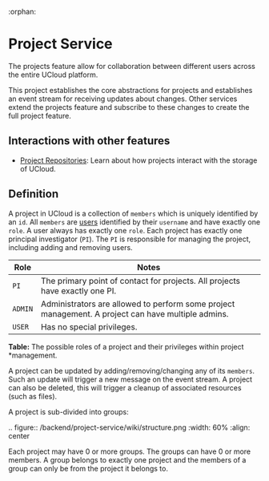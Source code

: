 :orphan:

# Project Service

The projects feature allow for collaboration between different users across the
entire UCloud platform.

This project establishes the core abstractions for projects and establishes an
event stream for receiving updates about changes. Other services extend the
projects feature and subscribe to these changes to create the full project
feature.

## Interactions with other features

- [Project Repositories](backend/project-repository-service/README.html): Learn about
  how projects interact with the storage of UCloud.

## Definition

A project in UCloud is a collection of `members` which is uniquely identified
by an `id`. All `members` are [users](auth-service.html) identified by their
`username` and have exactly one `role`. A user always has exactly one `role`.
Each project has exactly one principal investigator (`PI`). The `PI` is
responsible for managing the project, including adding and removing users.

| Role           | Notes                                                                                              |
|----------------|----------------------------------------------------------------------------------------------------|
| `PI`           | The primary point of contact for projects. All projects have exactly one PI.                       |
| `ADMIN`        | Administrators are allowed to perform some project management. A project can have multiple admins. |
| `USER`         | Has no special privileges.                                                                         |

**Table:** The possible roles of a project and their privileges within project
*management.

A project can be updated by adding/removing/changing any of its `members`.
Such an update will trigger a new message on the event stream. A project can
also be deleted, this will trigger a cleanup of associated resources (such as
files).

A project is sub-divided into groups:

.. figure:: /backend/project-service/wiki/structure.png
   :width: 60%
   :align: center

Each project may have 0 or more groups. The groups can have 0 or more members.
A group belongs to exactly one project and the members of a group can only
be from the project it belongs to.
